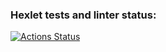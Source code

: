 ### Hexlet tests and linter status:
[![Actions Status](https://github.com/prozet-x/php-project-9/workflows/hexlet-check/badge.svg)](https://github.com/prozet-x/php-project-9/actions)